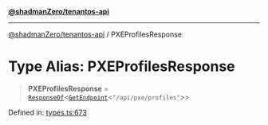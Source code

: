 [**@shadmanZero/tenantos-api**](../README.md)

***

[@shadmanZero/tenantos-api](../globals.md) / PXEProfilesResponse

# Type Alias: PXEProfilesResponse

> **PXEProfilesResponse** = [`ResponseOf`](ResponseOf.md)\<[`GetEndpoint`](GetEndpoint.md)\<`"/api/pxe/profiles"`\>\>

Defined in: [types.ts:673](https://github.com/shadmanZero/tenantos-api/blob/1519ecac4035082956b06ca1cf266b8ad4cc7904/src/types.ts#L673)
